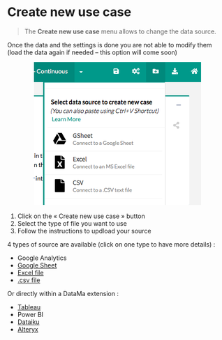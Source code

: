 # Create new use case

> The **Create new use case** menu allows to change the data source.

Once the data and the settings is done you are not able to modify them (load the data again if needed – this option will come soon)

<center> <img src="general/admin/create_use_case/images/CreateUseCase.png" alt="Create new use case" /> </center>


1. Click on the « Create new use case » button
2. Select the type of file you want to use
3. Follow the instructions to updload your source

4 types of source are available (click on one type to have more details) :

* Google Analytics
* [Google Sheet](general/admin/create_use_case/google_sheet.md)
* [Excel file](general/admin/create_use_case/excel_file.md)
* [.csv file](general/admin/create_use_case/csv_file.md)

Or directly within a DataMa extension :

* [Tableau](general/admin/create_use_case/extensions/extension_tableau.md)
* Power BI
* [Dataiku](general/admin/create_use_case/extensions/extension_DataIku.md)
* [Alteryx](general/admin/create_use_case/extensions/extension_Alteryx.md)
